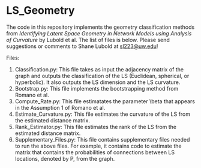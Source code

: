 # LS_Geometry

The code in this repository implements the geometry classification methods from *Identifying Latent Space Geometry in Network Models using Analysis of Curvature* by Lubold et al. The list of files is below. Please send suggestions or comments to Shane Lubold at sl223@uw.edu!

Files:
1) Classification.py: This file takes as input the adjacency matrix of the graph and outputs the classification of the LS (Euclidean, spherical, or hyperbolic). It also outputs the LS dimension and the LS curvature.
2) Bootstrap.py: This file implements the bootstrapping method from Romano et al.
3) Compute_Rate.py: This file estimatates the parameter \beta that appears in the Assumption 1 of Romano et al. 
4) Estimate_Curvature.py: This file estimates the curvature of the LS from the estimated distance matrix.
5) Rank_Estimator.py: This file estimates the rank of the LS from the estimated distance matrix. 
6) Supplementary_Files.py: This file contains supplementary files needed to run the above files. For example, it contains code to estimate 
the matrix that contains the probabilities of connections between LS locations, denoted by P, from the graph.
